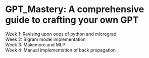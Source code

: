 # GPT_Mastery: A comprehensive guide to crafting your own GPT
Week 1: Revising upon oops of python and micrograd        
Week 2: Bigram model implementation        
Week 3: Makemore and MLP       
Week 4: Manual implementation of back propagation         
